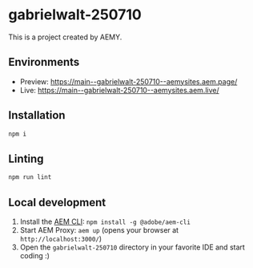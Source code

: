 # gabrielwalt-250710

This is a project created by AEMY.

## Environments

- Preview: https://main--gabrielwalt-250710--aemysites.aem.page/
- Live: https://main--gabrielwalt-250710--aemysites.aem.live/

## Installation

```sh
npm i
```

## Linting

```sh
npm run lint
```

## Local development

1. Install the [AEM CLI](https://github.com/adobe/helix-cli): `npm install -g @adobe/aem-cli`
1. Start AEM Proxy: `aem up` (opens your browser at `http://localhost:3000/`)
1. Open the `gabrielwalt-250710` directory in your favorite IDE and start coding :)